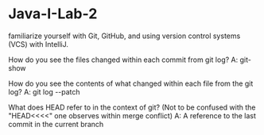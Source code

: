 # Java-I-Lab-2
familiarize yourself with Git, GitHub, and using version control systems (VCS) with IntelliJ.

How do you see the files changed within each commit from git log?
A: git-show

How do you see the contents of what changed within each file from the git log?
A: git log --patch

What does HEAD refer to in the context of git? (Not to be confused with the "HEAD<<<<" one observes within merge conflict)
A: A reference to the last commit in the current branch
